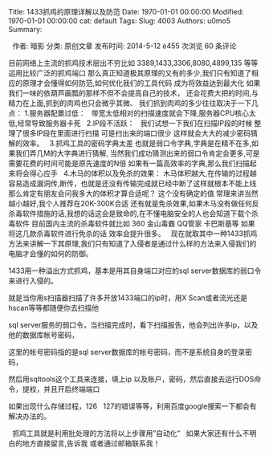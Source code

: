 Title: 1433抓鸡的原理详解以及防范
Date: 1970-01-01 00:00:00
Modified: 1970-01-01 00:00:00
cat: default
Tags: 
Slug: 4003
Authors: u0mo5 
Summary: 

 
作者: 暗影 分类: 原创文章 发布时间: 2014-5-12 ė455 次浏览 60 条评论

目前网络上主流的抓鸡技术层出不穷比如 3389,1433,3306,8080,4899,135 等等运用比较广泛的抓鸡端口
那么真正知道极其原理的又有的多少,我们只有知道了相应的原理才会懂得如何防范,如何优化我们的工具代码
成为将效益达到最大化
如果我们一味的依葫芦画瓢的那样不但不会提高自己的技术，
还会花费大把的时间,与精力在上面,抓到的肉鸡也只会微乎其微、
我们抓到肉鸡的多少往往取决于一下几点：
1.服务器配置过低：
 
带宽太低相对的扫描速度就会下降,服务器CPU核心太低,经常导致服务器卡死
 
2.IP段不活跃：
 
我们试想一下我们在扫描IP段的时候 整理了很多IP段在里面进行扫描 可是扫出来的端口很少
这样就会大大的减少密码猜解的效率。
 
3.抓鸡工具的密码字典太差
也就是弱口令字典,字典是在精不在多,如果我们弄几M的大字典进行猜解,
当然我们成功猜测出来的弱口令肯定会更多,可是需要花费的时间可能是原先速度的N倍
如果有一篇高效率的字典,那么我们扫描起来将会得心应手
 
4.木马的体积以及免杀的效果：
木马体积越大,在传输的过程越容易造成漏洞传,断传，也就是还没有传输完成就已经中断了这样就根本不能上线
那么肯定有朋友会问我多大的体积才算合适呢？ 这个没有确定的值 常理来讲当然越小越好,我个人推荐在20K-300K合适
还有就是免杀效果,如果木马没有做任何反杀毒软件措施的话,我想的话这会是致命的,在不懂电脑安全的人也会知道下载个杀毒软件
目前国内主流的杀毒软件就比如 360 金山毒霸 QQ管家 卡巴斯基等 如果将这几款杀毒软件进行免杀的话 效率会提升很多。
 
现在就取其中一种1433抓鸡方法来讲解一下其原理,我们只有知道了入侵者是通过什么样的方法来入侵我们的电脑才会懂的如何的防御。
 

1433用一种溢出方式抓鸡，基本是用其自身端口对应的sql server数据库的弱口令来进行入侵的。


就是当你用s扫描器扫描了许多开放1433端口的ip时，用X Scan或者流光还是hscan等等都随便你去扫描他


sql server服务的弱口令，当扫描完成时，看下扫描报告，他会列出许多ip，以及他的数据库帐号密码，


这里的帐号密码指的是sql server数据库的帐号密码，而不是系统自身的登录密码，


然后用sqltools这个工具来连接，填上ip 以及账户，密码，然后直接去运行DOS命令，提权，并且开启终端端口


如果出现什么存储过程，126   127的错误等等，利用百度google搜索一下都会有解决办法的。

 
抓鸡工具就是利用批处理的方法将以上步骤用”自动化”
 
如果大家还有什么不明白的地方直接留言,告诉我 或者通过邮箱联系我！

